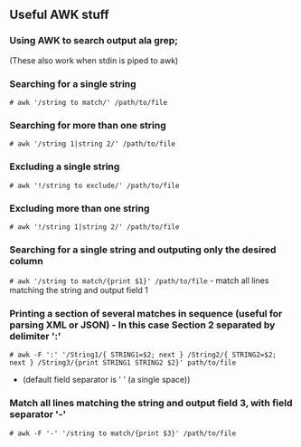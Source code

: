 ## Useful AWK stuff

### Using AWK to search output ala grep;
(These also work when stdin is piped to awk)

### Searching for a single string 
` # awk '/string to match/' /path/to/file `
### Searching for more than one string 
` # awk '/string 1|string 2/' /path/to/file `     

### Excluding a single string
` # awk '!/string to exclude/' /path/to/file `
### Excluding more than one string
` # awk '!/string 1|string 2/' /path/to/file `

### Searching for a single string and outputing only the desired column 
` # awk '/string to match/{print $1}' /path/to/file `    - match all lines matching the string and output field 1 

### Printing a section of several matches in sequence (useful for parsing XML or JSON) - In this case Section 2 separated by delimiter ':'
` # awk -F ':' '/String1/{ STRING1=$2; next } /String2/{ STRING2=$2; next } /String3/{print STRING1 STRING2 $2}' path/to/file `

 - (default field separator is ' ' (a single space))

### Match all lines matching the string and output field 3, with field separator '-'
` # awk -F '-' '/string to match/{print $3}' /path/to/file `  

